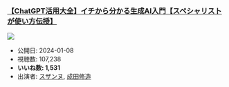 ### [【ChatGPT活用大全】イチから分かる生成AI入門【スペシャリストが使い方伝授】](https://www.youtube.com/watch?v=9_R9seBxytw)
[![](https://img.youtube.com/vi/9_R9seBxytw/hqdefault.jpg)](https://www.youtube.com/watch?v=9_R9seBxytw)
-   公開日: 2024-01-08
-   視聴数: 107,238
-   **いいね数: 1,531**
-   出演者: [スザンヌ](/rehacq_fan/people/スザンヌ "wikilink"), [成田修造](/rehacq_fan/people/成田修造 "wikilink")
